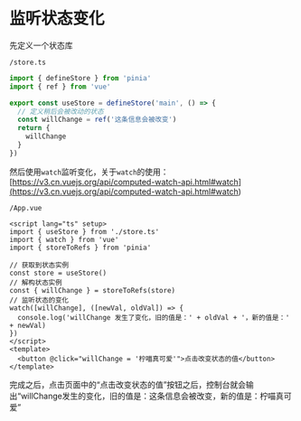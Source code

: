 # 监听状态变化
先定义一个状态库

`/store.ts`

```TypeScript
import { defineStore } from 'pinia'
import { ref } from 'vue'

export const useStore = defineStore('main', () => {
  // 定义稍后会被改动的状态
  const willChange = ref('这条信息会被改变')
  return {
    willChange
  }
})
```


然后使用`watch`监听变化，关于`watch`的使用：[https://v3.cn.vuejs.org/api/computed-watch-api.html#watch](<https://v3.cn.vuejs.org/api/computed-watch-api.html#watch>)

`/App.vue`

```Vue
<script lang="ts" setup>
import { useStore } from './store.ts'
import { watch } from 'vue'
import { storeToRefs } from 'pinia'

// 获取到状态实例
const store = useStore()
// 解构状态实例
const { willChange } = storeToRefs(store)
// 监听状态的变化
watch([willChange], ([newVal, oldVal]) => {
  console.log('willChange 发生了变化，旧的值是：' + oldVal + '，新的值是：' + newVal)
})
</script>
<template>
  <button @click="willChange = '柠喵真可爱'">点击改变状态的值</button>
</template>
```


完成之后，点击页面中的“点击改变状态的值”按钮之后，控制台就会输出“willChange发生的变化，旧的值是：这条信息会被改变，新的值是：柠喵真可爱”


